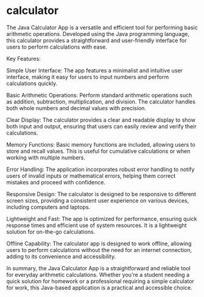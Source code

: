 # calculator
The Java Calculator App is a versatile and efficient tool for performing basic arithmetic operations. Developed using the Java programming language, this calculator provides a straightforward and user-friendly interface for users to perform calculations with ease.

Key Features:

Simple User Interface:
The app features a minimalist and intuitive user interface, making it easy for users to input numbers and perform calculations quickly.

Basic Arithmetic Operations:
Perform standard arithmetic operations such as addition, subtraction, multiplication, and division. The calculator handles both whole numbers and decimal values with precision.

Clear Display:
The calculator provides a clear and readable display to show both input and output, ensuring that users can easily review and verify their calculations.

Memory Functions:
Basic memory functions are included, allowing users to store and recall values. This is useful for cumulative calculations or when working with multiple numbers.

Error Handling:
The application incorporates robust error handling to notify users of invalid inputs or mathematical errors, helping them correct mistakes and proceed with confidence.

Responsive Design:
The calculator is designed to be responsive to different screen sizes, providing a consistent user experience on various devices, including computers and laptops.

Lightweight and Fast:
The app is optimized for performance, ensuring quick response times and efficient use of system resources. It is a lightweight solution for on-the-go calculations.

Offline Capability:
The calculator app is designed to work offline, allowing users to perform calculations without the need for an internet connection, adding to its convenience and accessibility.

In summary, the Java Calculator App is a straightforward and reliable tool for everyday arithmetic calculations. Whether you're a student needing a quick solution for homework or a professional requiring a simple calculator for work, this Java-based application is a practical and accessible choice.





